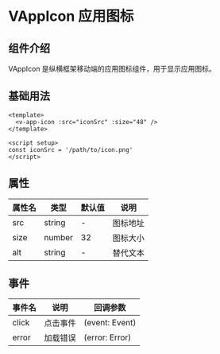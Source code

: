 # VAppIcon 应用图标

## 组件介绍

VAppIcon 是纵横框架移动端的应用图标组件，用于显示应用图标。

## 基础用法

```vue
<template>
  <v-app-icon :src="iconSrc" :size="48" />
</template>

<script setup>
const iconSrc = '/path/to/icon.png'
</script>
```

## 属性

| 属性名 | 类型 | 默认值 | 说明 |
|--------|------|--------|------|
| src | string | - | 图标地址 |
| size | number | 32 | 图标大小 |
| alt | string | - | 替代文本 |

## 事件

| 事件名 | 说明 | 回调参数 |
|--------|------|----------|
| click | 点击事件 | (event: Event) |
| error | 加载错误 | (error: Error) |
